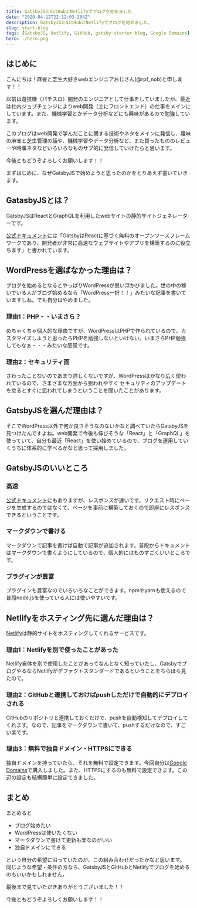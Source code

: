 ```yaml
---
title: GatsbyJSとGitHubとNetlifyでブログを始めました
date: "2020-04-12T22:12:03.284Z"
description: GatsbyJSとGitHubとNetlifyでブログを始めました。
slug: start-blog
tags: [GatsbyJS, Netlify, GitHub, gatsby-starter-blog, Google Domains]
hero: ./hero.png
---
```


## はじめに 

こんにちは！麻雀と芝生大好きwebエンジニアおじさん(@rpf_nob)と申します！！

以前は遊技機（パチスロ）開発のエンジニアとして仕事をしていましたが、最近は社内ジョブチェンジによりweb開発（主にフロントエンド）の仕事をメインにしています。また、機械学習とかデータ分析などにも興味があるので勉強しています。

このブログはweb開発で学んだことに関する技術やネタをメインに発信し、趣味の麻雀と芝生管理の話や、機械学習やデータ分析など、また買ったもののレビューや時事ネタなどいろいろなものサブ的に発信していけたらと思います。

今後ともどうぞよろしくお願いします！！

まずはじめに、なぜGatsbyJSで始めようと思ったのかをとりあえず書いていきます。

## GatasbyJSとは？

GatsbyJSはReactとGraphQLを利用したwebサイトの静的サイトジェネレーターです。

[公式ドキュメント](https://www.gatsbyjs.org/)には「GatsbyはReactに基づく無料のオープンソースフレームワークであり、開発者が非常に高速なウェブサイトやアプリを構築するのに役立ちます」と書かれています。

## WordPressを選ばなかった理由は？

ブログを始めるとなるとやっぱりWordPressが思い浮かびました。世の中の稼いでいる人がブログ始めるなら「WordPress一択！！」みたいな記事を書いていますしね。でも自分はやめました。

### 理由1：PHP・・いまさら？

めちゃくちゃ個人的な理由ですが、WordPressはPHPで作られているので、カスタマイズしようと思ったらPHPを勉強しないといけない。いまさらPHP勉強してもなぁ・・・みたいな感覚です。

### 理由2：セキュリティ面

さわったことないのであまり詳しくないですが、WordPressはかなり広く使われているので、さまざまな方面から狙われやすく
セキュリティのアップデートを怠るとすぐに狙われてしまうということを聞いたことがあります。

## GatsbyJSを選んだ理由は？

そこでWordPress以外で何か良さそうなのないかなと調べていたらGatsbyJSを見つけたんですよね。web開発で今後も伸びそうな「React」と「GraphQL」を使っていて、自分も最近「React」を使い始めているので、ブログを運用していくうちに体系的に学べるかなと思って採用しました。

## GatsbyJSのいいところ

### 高速

[公式ドキュメント](https://www.gatsbyjs.org/)にもありますが、レスポンスが速いです。リクエスト時にページを生成するのではなくて、ページを事前に構築しておくので即座にレスポンスできるということです。

### マークダウンで書ける

マークダウンで記事を書けば自動で記事が追加されます。普段からドキュメントはマークダウンで書くようにしているので、個人的にはものすごくいいところです。

### プラグインが豊富

プラグインも豊富なのでいろいろなことができます。npmやyarnも使えるので普段node.jsを使っている人には使いやすいです。

## Netlifyをホスティング先に選んだ理由は？

[Netlify](https://www.netlify.com/)は静的サイトをホスティングしてくれるサービスです。

### 理由1：Netlifyを別で使ったことがあった

Netlify自体を別で使用したことがあってなんとなく知っていたし、GatsbyでブログやるならNetlifyがデファクトスタンダードであるということをちらほら見たので。

### 理由2：GitHubと連携しておけばpushしただけで自動的にデプロイされる

GitHubのリポジトリと連携しておくだけで、pushを自動検知してデプロイしてくれます。なので、記事をマークダウンで書いて、pushするだけなので、すごい楽です。

### 理由3：無料で独自ドメイン・HTTPSにできる

独自ドメインを持っていたら、それを無料で設定できます。今回自分は[Google Domains](https://domains.google/)で購入しました。また、HTTPSにするのも無料で設定できます。この辺の設定も結構簡単に設定できました。

## まとめ

まとめると

* ブログ始めたい
* WordPressは使いたくない
* マークダウンで書けて更新も楽なのがいい
* 独自ドメインにできる
  
という自分の希望に沿っていたのが、この組み合わせだったかなと思います。
同じような希望・条件の方なら、GatsbyJSとGitHubとNetlifyでブログを始めるのもいいかもしれません。

最後まで見ていただきありがとうございました！！

今後ともどうぞよろしくお願いします！！